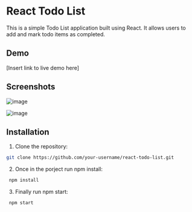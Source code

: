 # React Todo List

This is a simple Todo List application built using React. It allows users to add and mark todo items as completed.

## Demo

[Insert link to live demo here]

## Screenshots

![image](https://github.com/omarrusso23/React-ToDo-List/assets/47570054/e284b507-3676-4a71-9579-c4265845e702)

![image](https://github.com/omarrusso23/React-ToDo-List/assets/47570054/c6198bf4-99be-4686-896d-5549d13d16de)


## Installation

1. Clone the repository:

```bash
git clone https://github.com/your-username/react-todo-list.git
```

2. Once in the porject run npm install:

```bash
 npm install
```

3. Finally run npm start:

```bash
 npm start
```




